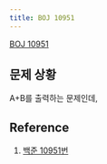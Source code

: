 ```yaml
---
title: BOJ 10951
---
```


[BOJ 10951](https://www.acmicpc.net/problem/10951)

## 문제 상황

A+B를 출력하는 문제인데,

## Reference

1. [백준 10951번](https://st-lab.tistory.com/257)
